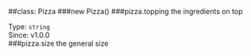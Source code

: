 
##class: Pizza
###new Pizza()
###pizza.topping
the ingredients on top

Type: `string`  
Since: v1.0.0  
###pizza.size
the general size

  
